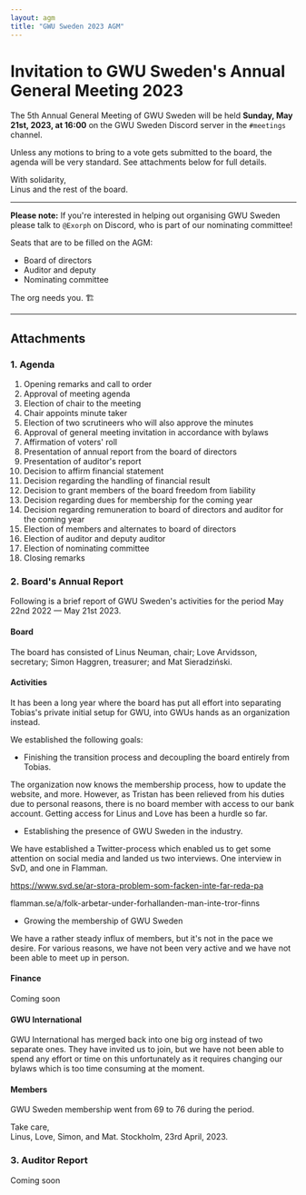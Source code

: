 ```yaml
---
layout: agm
title: "GWU Sweden 2023 AGM"
---
```


# Invitation to GWU Sweden's Annual General Meeting 2023

The 5th Annual General Meeting of GWU Sweden will be held **Sunday, May 21st, 2023, at 16:00** on the GWU Sweden Discord server in the `#meetings` channel.

Unless any motions to bring to a vote gets submitted to the board, the agenda will be very standard. See attachments below for full details.

With solidarity,  
Linus and the rest of the board.

---

**Please note:** If you're interested in helping out organising GWU Sweden please talk to `@Exorph` on Discord, who is part of our nominating committee!

Seats that are to be filled on the AGM:

- Board of directors
- Auditor and deputy
- Nominating committee

The org needs you. 🏗️

---

## Attachments

### 1. Agenda

1. Opening remarks and call to order
2. Approval of meeting agenda
3. Election of chair to the meeting
4. Chair appoints minute taker
5. Election of two scrutineers who will also approve the minutes
6. Approval of general meeting invitation in accordance with bylaws
7. Affirmation of voters' roll
8. Presentation of annual report from the board of directors
9. Presentation of auditor's report
10. Decision to affirm financial statement
11. Decision regarding the handling of financial result
12. Decision to grant members of the board freedom from liability
13. Decision regarding dues for membership for the coming year
14. Decision regarding remuneration to board of directors and auditor for the coming year
15. Election of members and alternates to board of directors
16. Election of auditor and deputy auditor
17. Election of nominating committee
18. Closing remarks

### 2. Board's Annual Report

Following is a brief report of GWU Sweden's activities for the period May 22nd 2022 — May 21st 2023.

#### Board

The board has consisted of Linus Neuman, chair; Love Arvidsson, secretary; Simon Haggren, treasurer; and Mat Sieradziński.

#### Activities

It has been a long year where the board has put all effort into separating Tobias's private initial setup for GWU, into GWUs hands as an organization instead.

We established the following goals:
* Finishing the transition process and decoupling the board entirely from Tobias.

The organization now knows the membership process, how to update the website, and more.
However, as Tristan has been relieved from his duties due to personal reasons, there is no board member with access to our bank account. Getting access for Linus and Love has been a hurdle so far.

* Establishing the presence of GWU Sweden in the industry.

We have established a Twitter-process which enabled us to get some attention on social media and landed us two interviews.
One interview in SvD, and one in Flamman.

https://www.svd.se/ar-stora-problem-som-facken-inte-far-reda-pa

flamman.se/a/folk-arbetar-under-forhallanden-man-inte-tror-finns

* Growing the membership of GWU Sweden

We have a rather steady influx of members, but it's not in the pace we desire. For various reasons, we have not been very active and we have not been able to meet up in person.

#### Finance

Coming soon

#### GWU International

GWU International has merged back into one big org instead of two separate ones.
They have invited us to join, but we have not been able to spend any effort or time on this unfortunately as it requires changing our bylaws which is too time consuming at the moment.

#### Members

GWU Sweden membership went from 69 to 76 during the period.


Take care,  
Linus, Love, Simon, and Mat.
Stockholm, 23rd April, 2023.


### 3. Auditor Report

Coming soon
